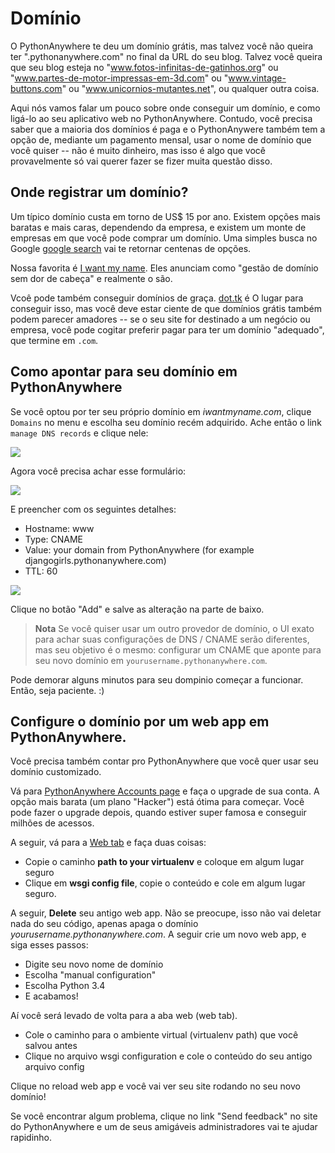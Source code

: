 # Domínio

O PythonAnywhere te deu um domínio grátis, mas talvez você não queira ter ".pythonanywhere.com" no final da URL do seu blog. Talvez você queira que seu blog esteja no "www.fotos-infinitas-de-gatinhos.org" ou "www.partes-de-motor-impressas-em-3d.com" ou "www.vintage-buttons.com" ou "www.unicornios-mutantes.net", ou qualquer outra coisa.

Aqui nós vamos falar um pouco sobre onde conseguir um domínio, e como ligá-lo ao seu aplicativo web no PythonAnywhere. Contudo, você precisa saber que a maioria dos domínios é paga e o PythonAnywere também tem a opção de, mediante um pagamento mensal, usar o nome de domínio que você quiser -- não é muito dinheiro, mas isso é algo que você provavelmente só vai querer fazer se fizer muita questão disso.


## Onde registrar um domínio?

Um típico domínio custa em torno de US$ 15 por ano. Existem opções mais baratas e mais caras, dependendo da empresa, e existem um monte de empresas em que você pode comprar um domínio. Uma simples busca no Google [google search](https://www.google.com/search?q=register%20domain) vai te retornar centenas de opções.

Nossa favorita é [I want my name](https://iwantmyname.com/). Eles anunciam como "gestão de domínio sem dor de cabeça" e realmente o são.

Vcoê pode também conseguir domínios de graça. [dot.tk](http://www.dot.tk) é O lugar para conseguir isso, mas você deve estar ciente de que domínios grátis também podem parecer amadores -- se o seu site for destinado a um negócio ou empresa, você pode cogitar preferir pagar para ter um domínio "adequado", que termine em `.com`.


## Como apontar para seu domínio em PythonAnywhere

Se você optou por ter seu próprio domínio em *iwantmyname.com*, clique `Domains` no menu e escolha seu domínio recém adquirido. Ache então o link `manage DNS records` e clique nele:

![](images/4.png)

Agora você precisa achar esse formulário:

![](images/5.png)

E preencher com os seguintes detalhes:
- Hostname: www
- Type: CNAME
- Value: your domain from PythonAnywhere (for example djangogirls.pythonanywhere.com)
- TTL: 60

![](images/6.png)

Clique no botão "Add" e salve as alteração na parte de baixo.


> **Nota** Se você quiser usar um outro provedor de domínio, o UI exato para achar suas configurações de DNS / CNAME serão diferentes, mas seu objetivo é o mesmo: configurar um CNAME que aponte para seu novo domínio em `yourusername.pythonanywhere.com`.

Pode demorar alguns minutos para seu dompinio começar a funcionar. Então, seja paciente. :) 


## Configure o domínio por um web app em PythonAnywhere.

Você precisa também contar pro PythonAnywhere que você quer usar seu domínio customizado.

Vá para [PythonAnywhere Accounts page](https://www.pythonanywhere.com/account/) e faça o upgrade de sua conta. A opção mais barata (um plano "Hacker") está ótima para começar. Você pode fazer o upgrade depois, quando estiver super famosa e conseguir milhões de acessos.

A seguir, vá para a [Web tab](https://www.pythonanywhere.com/web_app_setup/) e faça duas coisas:

* Copie o caminho **path to your virtualenv** e coloque em algum lugar seguro
* Clique em **wsgi config file**, copie o conteúdo e cole em algum lugar seguro.

A seguir, **Delete** seu antigo web app. Não se preocupe, isso não vai deletar nada do seu código, apenas apaga o domínio *yourusername.pythonanywhere.com*. A seguir crie um novo web app, e siga esses passos:

* Digite seu novo nome de domínio
* Escolha "manual configuration"
* Escolha Python 3.4
* E acabamos!

Aí você será levado de volta para a aba web (web tab).

* Cole o caminho para o ambiente virtual (virtualenv path) que você salvou antes
* Clique no arquivo wsgi configuration e cole o conteúdo do seu antigo arquivo config 

Clique no reload web app e você vai ver seu site rodando no seu novo domínio!

Se você encontrar algum problema, clique no link "Send feedback" no site do PythonAnywhere e um de seus amigáveis administradores vai te ajudar rapidinho.

